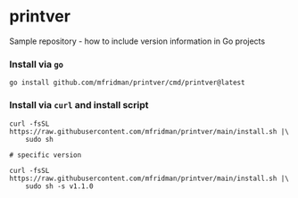 # printver

Sample repository - how to include version information in Go projects

### Install via `go`

```
go install github.com/mfridman/printver/cmd/printver@latest
```

### Install via `curl` and install script

```
curl -fsSL https://raw.githubusercontent.com/mfridman/printver/main/install.sh |\
    sudo sh

# specific version

curl -fsSL https://raw.githubusercontent.com/mfridman/printver/main/install.sh |\
    sudo sh -s v1.1.0
```
